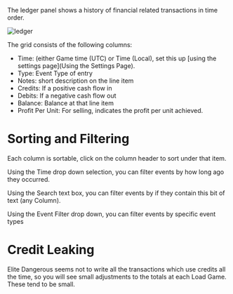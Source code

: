 The ledger panel shows a history of financial related transactions in time order.

![ledger](http://i.imgur.com/cFuRlZu.png)

The grid consists of the following columns:

* Time: (either Game time (UTC) or Time (Local), set this up [using the settings page](Using the Settings Page).
* Type: Event Type of entry
* Notes: short description on the line item
* Credits: If a positive cash flow in
* Debits: If a negative cash flow out
* Balance: Balance at that line item
* Profit Per Unit: For selling, indicates the profit per unit achieved.

# Sorting and Filtering

Each column is sortable, click on the column header to sort under that item.

Using the Time drop down selection, you can filter events by how long ago they occurred.

Using the Search text box, you can filter events by if they contain this bit of text (any Column).

Using the Event Filter drop down, you can filter events by specific event types

# Credit Leaking

Elite Dangerous seems not to write all the transactions which use credits all the time, so you will see small adjustments to the totals at each Load Game.  These tend to be small.

